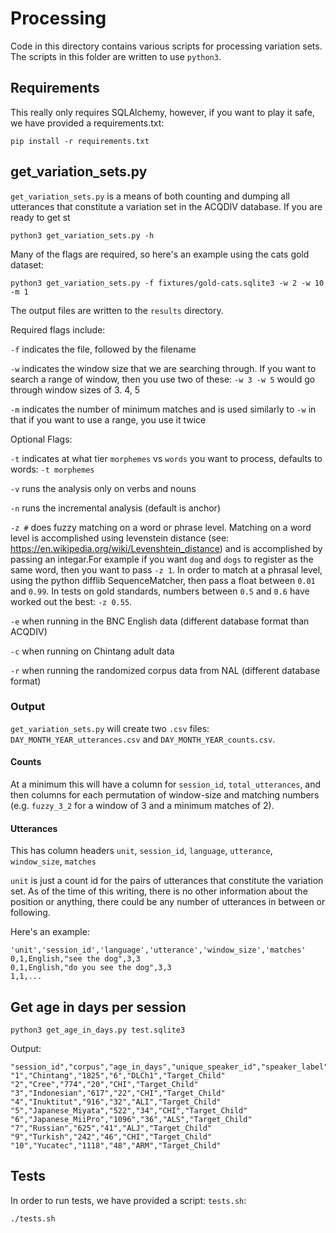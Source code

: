 # Processing

Code in this directory contains various scripts for processing variation sets.
The scripts in this folder are written to use `python3`.

## Requirements

This really only requires SQLAlchemy, however, if you want to play it safe, we have provided a requirements.txt:

`pip install -r requirements.txt`

##  get_variation_sets.py

`get_variation_sets.py` is a means of both counting and dumping all utterances that constitute a variation set in the ACQDIV database. If you are ready to get st

`python3 get_variation_sets.py -h`

Many of the flags are required, so here's an example using the cats gold dataset:

`python3 get_variation_sets.py -f fixtures/gold-cats.sqlite3 -w 2 -w 10 -m 1`

The output files are written to the `results` directory.

Required flags include:

`-f` indicates the file, followed by the filename

`-w` indicates the window size that we are searching through. If you want to search a range of window, then you use two of these: `-w 3 -w 5` would go through window sizes of 3. 4, 5

`-m` indicates the number of minimum matches and is used similarly to `-w` in that if you want to use a range, you use it twice

Optional Flags:

`-t` indicates at what tier `morphemes` vs `words` you want to process, defaults to words: `-t morphemes`

`-v` runs the analysis only on verbs and nouns

`-n` runs the incremental analysis (default is anchor)

`-z #`  does fuzzy matching on a word or phrase level. Matching on a word level is accomplished using levenstein distance (see: https://en.wikipedia.org/wiki/Levenshtein_distance) and is accomplished by passing an integar.For example if you want `dog` and `dogs` to register as the same word, then you want to pass `-z 1`. In order to match at a phrasal level, using the python difflib SequenceMatcher, then pass a float between `0.01` and `0.99`. In tests on gold standards, numbers between `0.5` and `0.6` have worked out the best: `-z 0.55`.

`-e` when running in the BNC English data (different database format than ACQDIV)

`-c` when running on Chintang adult data

`-r` when running the randomized corpus data from NAL (different database format)


### Output

`get_variation_sets.py` will create two `.csv` files: `DAY_MONTH_YEAR_utterances.csv` and `DAY_MONTH_YEAR_counts.csv`.


#### Counts

At a minimum this will have a column for `session_id`, `total_utterances`, and then columns for each permutation of window-size and matching numbers (e.g. `fuzzy_3_2` for a window of 3 and a minimum matches of 2).


#### Utterances

This has column headers `unit`, `session_id`, `language`, `utterance`, `window_size`, `matches`

`unit` is just a count id for the pairs of utterances that constitute the variation set.
As of the time of this writing, there is no other information about the position or anything, there could be any number of utterances in between or following.

Here's an example:
```
'unit','session_id','language','utterance','window_size','matches'
0,1,English,"see the dog",3,3
0,1,English,"do you see the dog",3,3
1,1,...
```

## Get age in days per session

`python3 get_age_in_days.py test.sqlite3`

Output:

```
"session_id","corpus","age_in_days","unique_speaker_id","speaker_label","macrorole"
"1","Chintang","1825","6","DLCh1","Target_Child"
"2","Cree","774","20","CHI","Target_Child"
"3","Indonesian","617","22","CHI","Target_Child"
"4","Inuktitut","916","32","ALI","Target_Child"
"5","Japanese_Miyata","522","34","CHI","Target_Child"
"6","Japanese_MiiPro","1096","36","ALS","Target_Child"
"7","Russian","625","41","ALJ","Target_Child"
"9","Turkish","242","46","CHI","Target_Child"
"10","Yucatec","1118","48","ARM","Target_Child"
```

## Tests

In order to run tests, we have provided a script: `tests.sh`:

`./tests.sh`
